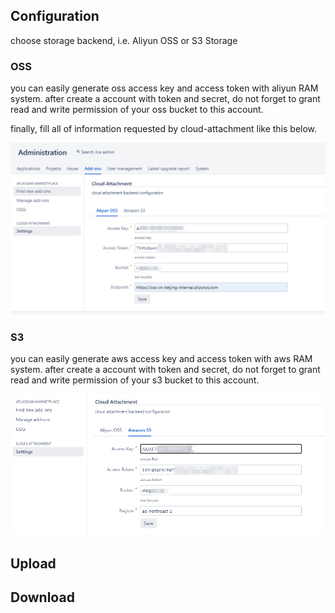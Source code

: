 ## Configuration
choose storage backend, i.e. Aliyun OSS or S3 Storage

### OSS
you can easily generate oss access key and access token with aliyun RAM system.
after create a account with token and secret, do not forget to grant read and write
permission of your oss bucket to this account.

finally, fill all of information requested by cloud-attachment like this below.

<img src="https://raw.githubusercontent.com/roodkcab/cloud-attachment-support/master/images/oss.png" width="800">

### S3
you can easily generate aws access key and access token with aws RAM system.
after create a account with token and secret, do not forget to grant read and write
permission of your s3 bucket to this account.

<img src="https://raw.githubusercontent.com/roodkcab/cloud-attachment-support/master/images/s3.png" width="800">

## Upload

## Download
